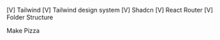 [V] Tailwind
[V] Tailwind design system
[V] Shadcn
[V] React Router
[V] Folder Structure

Make Pizza